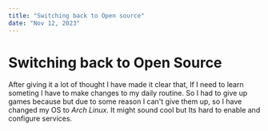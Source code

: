 ```yaml
---
title: "Switching back to Open source"
date: "Nov 12, 2023"
---
```


# Switching back to Open Source

After giving it a lot of thought I have made it clear that, If I need to
learn someting I have to make changes to my daily routine. So I had to
give up games because but due to some reason I can't give them up, so I
have changed my OS to <em>Arch Linux</em>. It might sound cool but Its
hard to enable and configure services.
